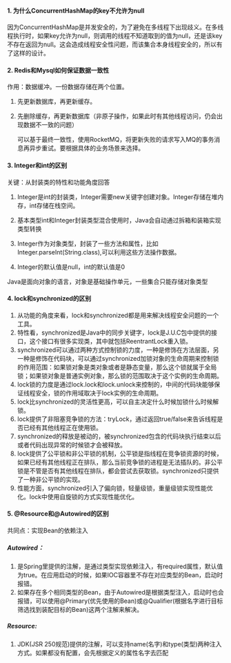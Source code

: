 #### 1. 为什么ConcurrentHashMap的key不允许为null

因为ConcurrentHashMap是并发安全的，为了避免在多线程下出现歧义。在多线程执行时，如果key允许为null，则调用的线程不知道取到的值为null，还是该key不存在返回为null。这会造成线程安全性问题，而该集合本身线程安全的，所以有了这样的设计。

#### 2. Redis和Mysql如何保证数据一致性

作用：数据缓冲。一份数据存储在两个位置。

1. 先更新数据库，再更新缓存。

2. 先删除缓存，再更新数据库（非原子操作，如果此时有其他线程访问，仍会出现数据不一致的问题）

   可以基于最终一致性，使用RocketMQ，将更新失败的请求写入MQ的事务消息再异步重试。要根据具体的业务场景来选择。

#### 3. Integer和int的区别

关键：从封装类的特性和功能角度回答

1. Integer是int的封装类，Integer需要new关键字创建对象。Integer存储在堆内存，int存储在栈空间。

2. 基本类型int和Integer封装类型混合使用时，Java会自动通过拆箱和装箱实现类型转换
3. Integer作为对象类型，封装了一些方法和属性，比如Integer.parseInt(String.class),可以利用这些方法操作数据。
4. Integer的默认值是null，int的默认值是0

Java是面向对象的语言，对象是基础操作单元，一些集合只能存储对象类型

#### 4. lock和synchronized的区别

1. 从功能的角度来看，lock和synchronized都是用来解决线程安全问题的一个工具。
2. 特性看，synchronized是Java中的同步关键字，lock是J.U.C包中提供的接口，这个接口有很多实现类，其中就包括ReentrantLock重入锁。
3. synchronized可以通过两种方式控制锁的力度，一种是修饰在方法层面，另一种是修饰在代码块，可以通过synchronized加锁对象的生命周期来控制锁的作用范围：如果锁对象是类对象或者是静态变量，那么这个锁就属于全局锁；如果锁对象是普通实例对象，那么锁的范围取决于这个实例的生命周期。
4. lock锁的力度是通过lock.lock和lock.unlock来控制的，中间的代码块能够保证线程安全，锁的作用域取决于lock实例的生命周期。
5. lock比synchronized的灵活性更高，可以自主决定什么时候加锁什么时候解锁。
6. lock提供了非阻塞竞争锁的方法：tryLock，通过返回true/false来告诉线程是否已经有其他线程正在使用锁。
7. synchronized的释放是被动的，被synchronized包含的代码块执行结束以后或者代码出现异常的时候锁才会被释放。
8. lock提供了公平锁和非公平锁的机制，公平锁是指线程在竞争锁资源的时候，如果已经有其他线程正在排队，那么当前竞争锁的进程是无法插队的。非公平锁是不管是否有其他线程在排队，都会尝试去获取锁。synchronized只提供了一种非公平锁的实现。
9. 性能方面，synchronized引入了偏向锁，轻量级锁，重量级锁实现性能优化。lock中使用自旋锁的方式实现性能优化。

#### 5. @Resource和@Autowired的区别

共同点：实现Bean的依赖注入

##### Autowired：

1. 是Spring里提供的注解，是通过类型实现依赖注入，有required属性，默认值为true。在应用启动的时候，如果IOC容器里不存在对应类型的Bean，启动时报错。
2. 如果存在多个相同类型的Bean，由于Autowired是根据类型注入，启动时也会报错，可以使用@Primary(优先使用的Bean)或@Qualifier(根据名字进行目标筛选找到装配目标的Bean)这两个注解来解决。

##### Resource:

1. JDK(JSR 250规范)提供的注解，可以支持name(名字)和type(类型)两种注入方式。如果都没有配置，会先根据定义的属性名字去匹配